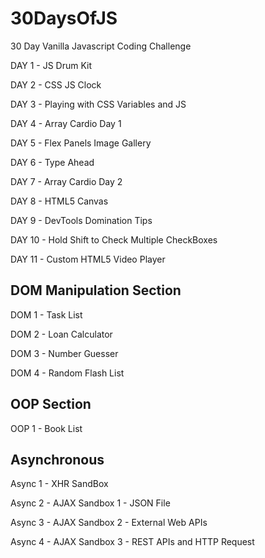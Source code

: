 # 30DaysOfJS

30 Day Vanilla Javascript Coding Challenge

DAY 1 - JS Drum Kit

DAY 2 - CSS JS Clock

DAY 3 - Playing with CSS Variables and JS

DAY 4 - Array Cardio Day 1

DAY 5 - Flex Panels Image Gallery

DAY 6 - Type Ahead

DAY 7 - Array Cardio Day 2

DAY 8 - HTML5 Canvas

DAY 9 - DevTools Domination Tips

DAY 10 - Hold Shift to Check Multiple CheckBoxes

DAY 11 - Custom HTML5 Video Player

## DOM Manipulation Section

DOM 1 - Task List

DOM 2 - Loan Calculator

DOM 3 - Number Guesser

DOM 4 - Random Flash List

## OOP Section

OOP 1 - Book List

## Asynchronous

Async 1 - XHR SandBox

Async 2 - AJAX Sandbox 1 - JSON File

Async 3 - AJAX Sandbox 2 - External Web APIs

Async 4 - AJAX Sandbox 3 - REST APIs and HTTP Request